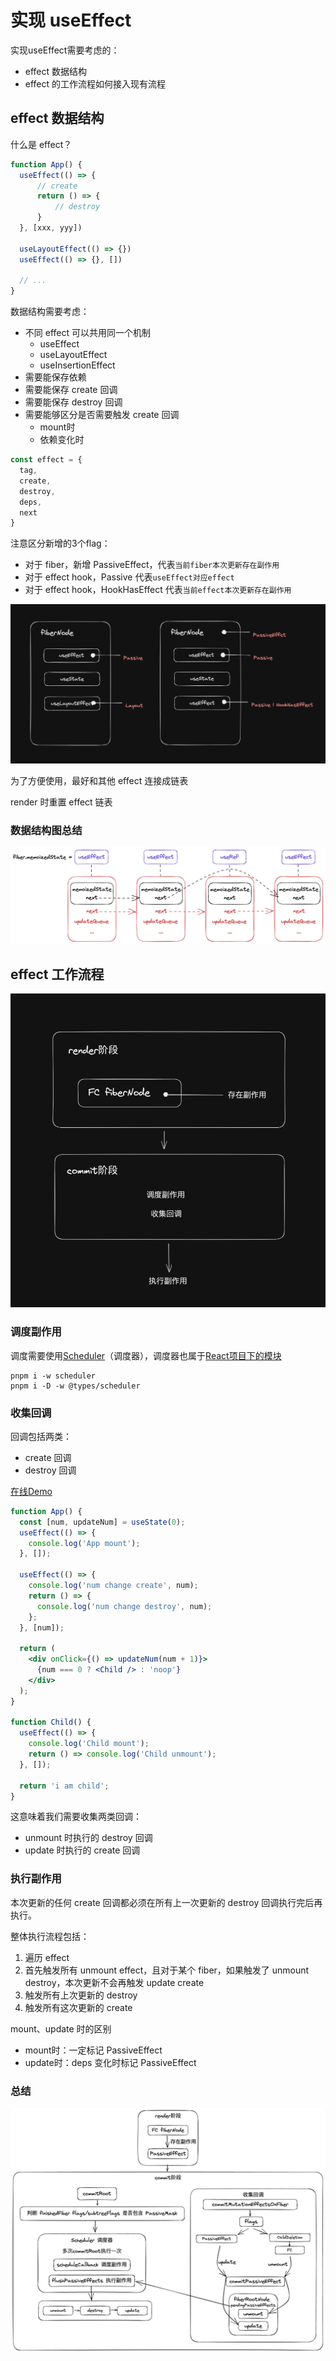 # 实现 useEffect

实现useEffect需要考虑的：

- effect 数据结构
- effect 的工作流程如何接入现有流程

## effect 数据结构

什么是 effect？

```jsx
function App() {
  useEffect(() => {
      // create
      return () => {
          // destroy
      }
  }, [xxx, yyy])
  
  useLayoutEffect(() => {})
  useEffect(() => {}, [])
  
  // ...
}
```

数据结构需要考虑：

- 不同 effect 可以共用同一个机制
  - useEffect
  - useLayoutEffect
  - useInsertionEffect
- 需要能保存依赖
- 需要能保存 create 回调
- 需要能保存 destroy 回调
- 需要能够区分是否需要触发 create 回调
  - mount时
  - 依赖变化时

```jsx
const effect = {
  tag,
  create,
  destroy,
  deps,
  next
}
```

注意区分新增的3个flag：

- 对于 fiber，新增 PassiveEffect，代表`当前fiber本次更新存在副作用`
- 对于 effect hook，Passive 代表`useEffect对应effect`
- 对于 effect hook，HookHasEffect 代表`当前effect本次更新存在副作用`

<img class="zoom-custom-imgs" src="./images/useEffect-1.png" >

为了方便使用，最好和其他 effect 连接成链表

render 时重置 effect 链表

### 数据结构图总结

<img class="zoom-custom-imgs" src="./images/useEffect-2.png" >

## effect 工作流程

<img class="zoom-custom-imgs" src="./images/useEffect-3.png" >

### 调度副作用

调度需要使用[Scheduler](https://www.npmjs.com/package/scheduler)（调度器），调度器也属于[React项目下的模块](https://github.com/facebook/react/tree/main/packages/scheduler)

```shell
pnpm i -w scheduler 
pnpm i -D -w @types/scheduler
```

### 收集回调

回调包括两类：

- create 回调
- destroy 回调

[在线Demo](https://codesandbox.io/s/wonderful-davinci-cduo7y?file=/src/App.js:276-336)

```jsx
function App() {
  const [num, updateNum] = useState(0);
  useEffect(() => {
    console.log('App mount');
  }, []);

  useEffect(() => {
    console.log('num change create', num);
    return () => {
      console.log('num change destroy', num);
    };
  }, [num]);

  return (
    <div onClick={() => updateNum(num + 1)}>
      {num === 0 ? <Child /> : 'noop'}
    </div>
  );
}

function Child() {
  useEffect(() => {
    console.log('Child mount');
    return () => console.log('Child unmount');
  }, []);

  return 'i am child';
}
```

这意味着我们需要收集两类回调：

- unmount 时执行的 destroy 回调
- update 时执行的 create 回调

### 执行副作用

本次更新的任何 create 回调都必须在所有上一次更新的 destroy 回调执行完后再执行。

整体执行流程包括：

1. 遍历 effect
2. 首先触发所有 unmount effect，且对于某个 fiber，如果触发了 unmount destroy，本次更新不会再触发 update create
3. 触发所有上次更新的 destroy
4. 触发所有这次更新的 create

mount、update 时的区别

- mount时：一定标记 PassiveEffect
- update时：deps 变化时标记 PassiveEffect

### 总结

<img class="zoom-custom-imgs" src="./images/useEffect-4.png" >

<SideTitle :page="$page" />
